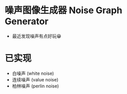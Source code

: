 # 噪声图像生成器 Noise Graph Generator
- 最近发现噪声有点好玩😁

# 已实现
- 白噪声 (white noise)
- 连续噪声 (value noise)
- 柏林噪声 (perlin noise)